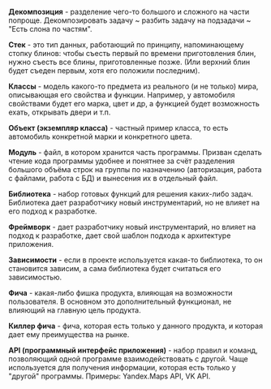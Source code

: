 **Декомпозиция** - разделение чего-то большого и сложного на части попроще. Декомпозировать задачу ~ разбить задачу на подзадачи ~ "Есть слона по частям".

**Стек** - это тип данных, работающий по принципу, напоминающему стопку блинов: чтобы съесть первый по времени приготовления блин, нужно съесть все блины, приготовленные позже. (Или верхний блин будет съеден первым, хотя его положили последним).

**Классы** - модель какого-то предмета из реального (и не только) мира, описывающая его свойства и функции. Например, у автомобиля свойствами будет его марка, цвет и др, а функцией будет возможность ехать, открывать двери и т.п.

**Объект (экземпляр класса)** - частный пример класса, то есть автомобиль конкретной марки и конкретного цвета.

**Модуль** - файл, в котором хранится часть программы. Призван сделать чтение кода программы удобнее и понятнее за счёт разделения большого объёма строк на группы по назначению (авторизация, работа с файлами, работа с БД) и вынесения их в отдельный файл.

**Библиотека** - набор готовых функций для решения каких-либо задач. Библиотека дает разработчику новый инструментарий, но не влияет на его подход к разработке.

**Фреймворк** - дает разработчику новый инструментарий, но влияет на подход к разработке, дает свой шаблон подхода к архитектуре приложения.

**Зависимости** - если в проекте используется какая-то библиотека, то он становится зависим, а сама библиотека будет считаться его зависимостью.

**Фича** - какая-либо фишка продукта, влияющая на возможности пользователя. В основном это дополнительный функционал, не влияющий на главную цель продукта.

**Киллер фича** - фича, которая есть только у данного продукта, и которая дает ему преимущества на рынке.

**API (программный интерфейс приложения)** - набор правил и команд, позволяющий одной программе взаимодействовать с другой. Чаще используется для получения информации, которая есть только у "другой" программы. Примеры: Yandex.Maps API, VK API.
